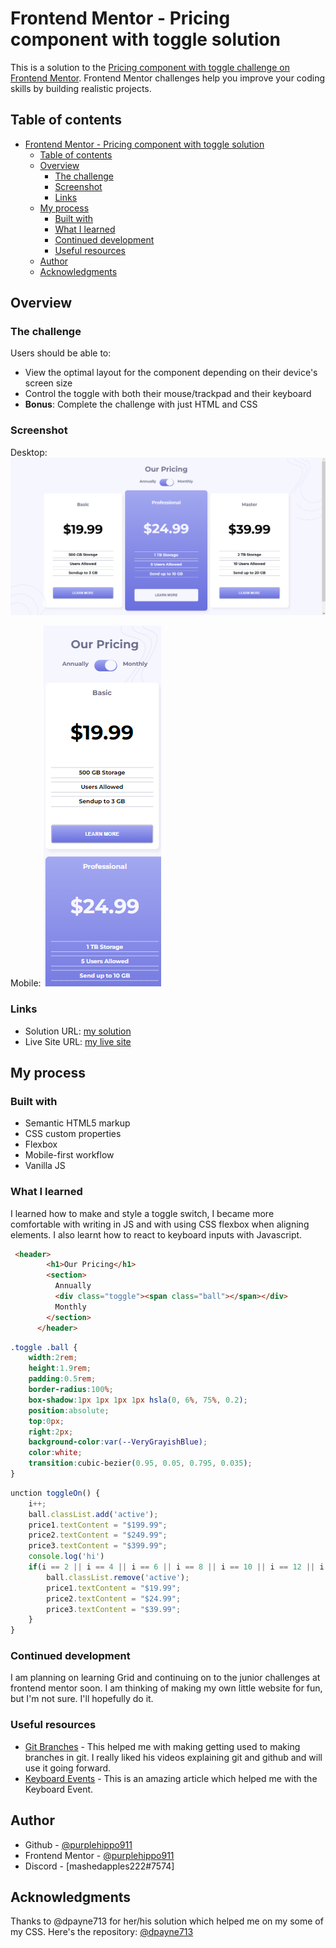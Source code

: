 # Frontend Mentor - Pricing component with toggle solution

This is a solution to the [Pricing component with toggle challenge on Frontend Mentor](https://www.frontendmentor.io/challenges/pricing-component-with-toggle-8vPwRMIC). Frontend Mentor challenges help you improve your coding skills by building realistic projects. 

## Table of contents

- [Frontend Mentor - Pricing component with toggle solution](#frontend-mentor---pricing-component-with-toggle-solution)
  - [Table of contents](#table-of-contents)
  - [Overview](#overview)
    - [The challenge](#the-challenge)
    - [Screenshot](#screenshot)
    - [Links](#links)
  - [My process](#my-process)
    - [Built with](#built-with)
    - [What I learned](#what-i-learned)
    - [Continued development](#continued-development)
    - [Useful resources](#useful-resources)
  - [Author](#author)
  - [Acknowledgments](#acknowledgments)


## Overview

### The challenge

Users should be able to:

- View the optimal layout for the component depending on their device's screen size
- Control the toggle with both their mouse/trackpad and their keyboard
- **Bonus**: Complete the challenge with just HTML and CSS

### Screenshot
Desktop:
![desstop](screenshots/desktop.png)

Mobile:
![mobile](screenshots/mobile.png)
### Links

- Solution URL: [my solution](https://www.frontendmentor.io/solutions/interactive-pricing-component-Skg7N5OHHc)
- Live Site URL: [my live site](https://purplehippo911.github.io/pricingComponent)

## My process

### Built with

- Semantic HTML5 markup
- CSS custom properties
- Flexbox
- Mobile-first workflow
- Vanilla JS


### What I learned

I learned how to make and style a toggle switch, I became more comfortable with writing in JS and with using CSS flexbox when aligning elements. I also learnt how to react to keyboard inputs with Javascript.

```html
 <header>
        <h1>Our Pricing</h1>
        <section>
          Annually
          <div class="toggle"><span class="ball"></span></div>
          Monthly
        </section>
      </header>
```
```css
.toggle .ball {
    width:2rem;
    height:1.9rem;
    padding:0.5rem;
    border-radius:100%;
    box-shadow:1px 1px 1px 1px hsla(0, 6%, 75%, 0.2);
    position:absolute;
    top:0px;
    right:2px;
    background-color:var(--VeryGrayishBlue);
    color:white;
    transition:cubic-bezier(0.95, 0.05, 0.795, 0.035);
}

```
```js
unction toggleOn() {
    i++;
    ball.classList.add('active');
    price1.textContent = "$199.99";
    price2.textContent = "$249.99";
    price3.textContent = "$399.99";
    console.log('hi')
    if(i == 2 || i == 4 || i == 6 || i == 8 || i == 10 || i == 12 || i == 14 || i == 16 || i == 18 || i == 20 || i == 22) {
        ball.classList.remove('active');
        price1.textContent = "$19.99";
        price2.textContent = "$24.99";
        price3.textContent = "$39.99";
    }
}

```


### Continued development

I am planning on learning Grid and continuing on to the junior challenges at frontend mentor soon. I am thinking of making my own little website for fun, but I'm not sure. I'll hopefully do it.

### Useful resources

- [Git Branches](https://www.youtube.com/watch?v=qY6IooRlNGI) - This helped me with making getting used to making branches in git. I really liked his videos explaining git and github and will use it going forward.
- [Keyboard Events](https://www.delftstack.com/howto/javascript/javascript-keyboard-input/) - This is an amazing article which helped me with the Keyboard Event. 


## Author

- Github - [@purplehippo911](https://github.com/purplehippo911)
- Frontend Mentor - [@purplehippo911](https://www.frontendmentor.io/profile/purplehippo911)
-  Discord - [mashedapples222#7574]


## Acknowledgments

Thanks to @dpayne713 for her/his solution which helped me on my some of my CSS. Here's the repository: [@dpayne713](https://github.com/dpayne713/frontEndMentor-pricingComponent)
